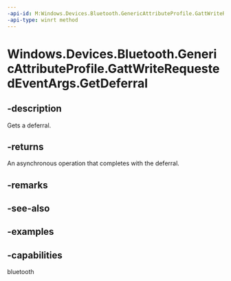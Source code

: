 ```yaml
---
-api-id: M:Windows.Devices.Bluetooth.GenericAttributeProfile.GattWriteRequestedEventArgs.GetDeferral
-api-type: winrt method
---
```


<!-- Method syntax.
public Deferral GattWriteRequestedEventArgs.GetDeferral()
-->

# Windows.Devices.Bluetooth.GenericAttributeProfile.GattWriteRequestedEventArgs.GetDeferral


## -description

Gets a deferral.

## -returns

An asynchronous operation that completes with the deferral.

## -remarks

## -see-also

## -examples

## -capabilities

bluetooth

